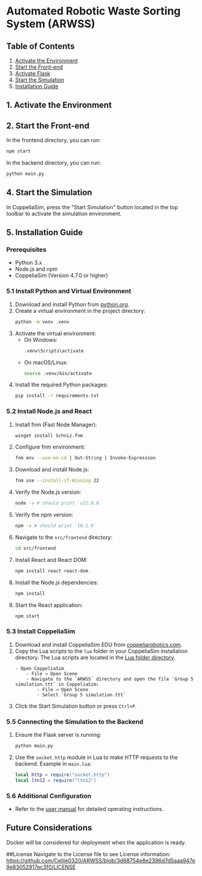 # Automated Robotic Waste Sorting System (ARWSS)
## Table of Contents
1. [Activate the Environment](#1-activate-the-environment)
2. [Start the Front-end](#2-start-the-front-end)
3. [Activate Flask](#3-activate-flask)
4. [Start the Simulation](#4-start-the-simulation)
5. [Installation Guide](#5-installation-guide)

## 1. Activate the Environment

## 2. Start the Front-end
In the frontend directory, you can run:
```sh
npm start
```
In the backend directory, you can run:
```sh
python main.py
```
## 4. Start the Simulation
In CoppeliaSim, press the "Start Simulation" button located in the top toolbar to activate the simulation environment.
## 5. Installation Guide

### Prerequisites
- Python 3.x
- Node.js and npm
- CoppeliaSim (Version 4.7.0 or higher)

### 5.1 Install Python and Virtual Environment
1. Download and install Python from [python.org](https://www.python.org/downloads/).
2. Create a virtual environment in the project directory:
    ```sh
    python -m venv .venv
    ```
3. Activate the virtual environment:
    - On Windows:
        ```sh
        .venv\Scripts\activate
        ```
    - On macOS/Linux:
        ```sh
        source .venv/bin/activate
        ```
4. Install the required Python packages:
    ```sh
    pip install -r requirements.txt
    ```

### 5.2 Install Node.js and React
1. Install fnm (Fast Node Manager):
    ```sh
    winget install Schniz.fnm
    ```
2. Configure fnm environment:
    ```sh
    fnm env --use-on-cd | Out-String | Invoke-Expression
    ```
3. Download and install Node.js:
    ```sh
    fnm use --install-if-missing 22
    ```
4. Verify the Node.js version:
    ```sh
    node -v # should print `v22.0.0`
    ```
5. Verify the npm version:
    ```sh
    npm -v # should print `10.1.0`
    ```
6. Navigate to the `src/frontend` directory:
    ```sh
    cd src/frontend
    ```
7. Install React and React DOM:
    ```sh
    npm install react react-dom
    ```
8. Install the Node.js dependencies:
    ```sh
    npm install
    ```
9. Start the React application:
    ```sh
    npm start
    ```

### 5.3 Install CoppeliaSim
1. Download and install CoppeliaSim EDU from [coppeliarobotics.com](https://www.coppeliarobotics.com/downloads).
2. Copy the Lua scripts to the `lua` folder in your CoppeliaSim installation directory. The Lua scripts are located in the [Lua folder directory](ARWSS/Lua).
    ```
    - Open CoppeliaSim
        - File → Open Scene
        - Navigate to the `ARWSS` directory and open the file `Group 5 simulation.ttt` in CoppeliaSim:
            - File → Open Scene
            - Select `Group 5 simulation.ttt`
3. Click the Start Simulation button or press `Ctrl+P`.

### 5.5 Connecting the Simulation to the Backend
1. Ensure the Flask server is running:
    ```sh
    python main.py
    ```
2. Use the `socket.http` module in Lua to make HTTP requests to the backend. Example in `main.lua`:
    ```lua
    local http = require("socket.http")
    local ltn12 = require("ltn12")
    ```

### 5.6 Additional Configuration
- Refer to the [user manual](ARWSS/docs/user_manual/user_manual.md) for detailed operating instructions.

## Future Considerations
Docker will be considered for deployment when the application is ready.

##License
Navigate to the License file to see License information:
https://github.com/Cellie0320/ARWSS/blob/3d68754e8e2396d7d5aaa947e9e83052917ec3f0/LICENSE

